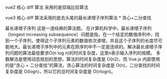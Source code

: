 vue2 核心 diff 算法 采用的是双端比较算法

vue3 核心 diff 算法采用的是去头尾的最长递增子序列算法
    * 贪心+二分查找


最长递增子序列
这是一道经典的算法题。
在计算机科学中，最长递增子序列（longest increasing subsequence）问题是指，在一个给定的数值序列中，找到一个子序列，使得这个子序列元素的数值依次递增，并且这个子序列的长度尽可能地大。最长递增子序列中的元素在原序列中不一定是连续的。解决最长递增子序列问题的算法最低要求O(n log n)的时间复杂度，这里n表示输入序列的规模。
多数解法是使用动态规划的思想，算法的时间复杂度是 O(n2)，而 Vue.js 内部使用的是“贪心 + 二分查找”的算法，贪心算法的时间复杂度是 O(n)，二分查找的时间复杂度是 O(logn)，所以它的总时间复杂度是 O(nlogn)。

